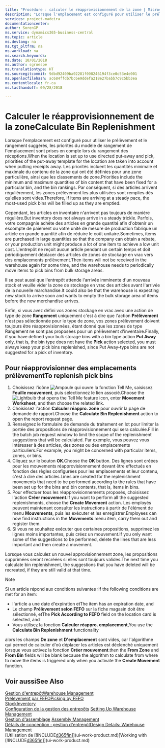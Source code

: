 ```yaml
---
title: "Procédure : calculer le réapprovisionnement de la zone | Microsoft Docs"
description: "Lorsque l'emplacement est configuré pour utiliser le prélèvement et le rangement suggérés, les priorités du modèle de rangement de l'emplacement sont prises en compte lors du rangement des réceptions."
services: project-madeira
documentationcenter: 
author: SorenGP
ms.service: dynamics365-business-central
ms.topic: article
ms.devlang: na
ms.tgt_pltfrm: na
ms.workload: na
ms.search.keywords: 
ms.date: 10/01/2018
ms.author: sgroespe
ms.translationtype: HT
ms.sourcegitcommit: 9dbd92409ba02281f008246194f3ce0c53e4e001
ms.openlocfilehash: ac684ffdb7bc6e9ddefa218e27babb7c9c5bb3ea
ms.contentlocale: fr-ca
ms.lasthandoff: 09/28/2018

---
```

# <a name="calculate-bin-replenishment"></a><span data-ttu-id="f0f1e-103">Calculer le réapprovisionnement de la zone</span><span class="sxs-lookup"><span data-stu-id="f0f1e-103">Calculate Bin Replenishment</span></span>
<span data-ttu-id="f0f1e-104">Lorsque l'emplacement est configuré pour utiliser le prélèvement et le rangement suggérés, les priorités du modèle de rangement de l'emplacement sont prises en compte lors du rangement des réceptions.</span><span class="sxs-lookup"><span data-stu-id="f0f1e-104">When the location is set up to use directed put-away and pick, priorities of the put-away template for the location are taken into account when putting receipts away.</span></span> <span data-ttu-id="f0f1e-105">Les priorités incluent les quantités minimale et maximale du contenu de la zone qui ont été définies pour une zone particulière, ainsi que les classements de zone.</span><span class="sxs-lookup"><span data-stu-id="f0f1e-105">Priorities include the minimum and maximum quantities of bin content that have been fixed for a particular bin, and the bin rankings.</span></span> <span data-ttu-id="f0f1e-106">Par conséquent, si des articles arrivent régulièrement, les zones prélèvement les plus utilisées sont remplies dès qu'elles sont vides.</span><span class="sxs-lookup"><span data-stu-id="f0f1e-106">Therefore, if items are arriving at a steady pace, the most-used pick bins will be filled up as they are emptied.</span></span>  

<span data-ttu-id="f0f1e-107">Cependant, les articles en inventaire n'arrivent pas toujours de manière régulière.</span><span class="sxs-lookup"><span data-stu-id="f0f1e-107">But inventory does not always arrive in a steady trickle.</span></span> <span data-ttu-id="f0f1e-108">Parfois, votre compagnie achète des articles en grande quantité afin d'obtenir un escompte de paiement ou votre unité de mesure de production fabrique un article en grande quantité afin de réduire le coût unitaire.</span><span class="sxs-lookup"><span data-stu-id="f0f1e-108">Sometimes, items are purchased in large quantities so that the company can obtain a rebate, or your production unit might produce a lot of one item to achieve a low unit cost.</span></span> <span data-ttu-id="f0f1e-109">L'entrepôt ne reçoit aucun article pendant un certain temps et doit périodiquement déplacer des articles de zones de stockage en vrac vers des emplacements prélèvement.</span><span class="sxs-lookup"><span data-stu-id="f0f1e-109">Then items will not be received in the warehouse again for some time, and the warehouse needs to periodically move items to pick bins from bulk storage areas.</span></span>  

<span data-ttu-id="f0f1e-110">Il se peut aussi que l'entrepôt attende l'arrivée imminente d'un nouveau stock et veuille vider la zone de stockage en vrac des articles avant l'arrivée de la nouvelle marchandise.</span><span class="sxs-lookup"><span data-stu-id="f0f1e-110">It could also be that the warehouse is expecting new stock to arrive soon and wants to empty the bulk storage area of items before the new merchandise arrives.</span></span>  

<span data-ttu-id="f0f1e-111">Enfin, si vous avez défini vos zones stockage en vrac avec une action de type de zone **Rangement** uniquement c'est à dire que l'action **Prélèvement** n'est pas sélectionnée pour le type de zone, vos zones prélèvement doivent toujours être réapprovisionnées, étant donné que les zones de type Rangement ne sont pas proposées pour un prélèvement d'inventaire.</span><span class="sxs-lookup"><span data-stu-id="f0f1e-111">Finally, if you have defined your bulk storage bins with a bin type action **Put Away** only, that is, the bin type does not have the **Pick** action selected, you must always keep your pick bins replenished, since Put Away-type bins are not suggested for a pick of inventory.</span></span>  

## <a name="to-replenish-pick-bins"></a><span data-ttu-id="f0f1e-112">Pour réapprovisionner des emplacements prélèvement</span><span class="sxs-lookup"><span data-stu-id="f0f1e-112">To replenish pick bins</span></span>  
1.  <span data-ttu-id="f0f1e-113">Choisissez l'icône ![Ampoule qui ouvre la fonction Tell Me](media/ui-search/search_small.png "Dites-moi ce que vous voulez faire"), saisissez **Feuille mouvement**, puis sélectionnez le lien associé.</span><span class="sxs-lookup"><span data-stu-id="f0f1e-113">Choose the ![Lightbulb that opens the Tell Me feature](media/ui-search/search_small.png "Tell me what you want to do") icon, enter **Movement Worksheet**, and then choose the related link.</span></span>  
2.  <span data-ttu-id="f0f1e-114">Choisissez l'action **Calculer réappro. zone** pour ouvrir la page de demande de rapport.</span><span class="sxs-lookup"><span data-stu-id="f0f1e-114">Choose the **Calculate Bin Replenishment** action to open the report request page.</span></span>  
3.  <span data-ttu-id="f0f1e-115">Renseignez le formulaire de demande du traitement en lot pour limiter la portée des propositions de réapprovisionnement qui sera calculée.</span><span class="sxs-lookup"><span data-stu-id="f0f1e-115">Fill in the batch job request window to limit the scope of the replenishment suggestions that will be calculated.</span></span> <span data-ttu-id="f0f1e-116">Par exemple, vous pouvez vous intéresser à des articles, des zones ou des emplacements particuliers.</span><span class="sxs-lookup"><span data-stu-id="f0f1e-116">For example, you might be concerned with particular items, zones, or bins.</span></span>  
4.  <span data-ttu-id="f0f1e-117">Cliquez sur le bouton **OK**.</span><span class="sxs-lookup"><span data-stu-id="f0f1e-117">Choose the **OK** button.</span></span> <span data-ttu-id="f0f1e-118">Des lignes sont créées pour les mouvements réapprovisionnement devant être effectués en fonction des règles configurées pour les emplacements et leur contenu, c'est à dire des articles.</span><span class="sxs-lookup"><span data-stu-id="f0f1e-118">Lines are created for the replenishment movements that need to be performed according to the rules that have been set up for the bins and bin contents, that is, items in bins.</span></span>  
5.  <span data-ttu-id="f0f1e-119">Pour effectuer tous les réapprovisionnements proposés, choisissez l'action **Créer mouvement**.</span><span class="sxs-lookup"><span data-stu-id="f0f1e-119">If you want to perform all the suggested replenishments, choose the **Create Movement** action.</span></span> <span data-ttu-id="f0f1e-120">Les employés peuvent maintenant consulter les instructions à partir de l'élément de menu **Mouvements**, puis les exécuter et les enregistrer.</span><span class="sxs-lookup"><span data-stu-id="f0f1e-120">Employees can now find instructions in the **Movements** menu item, carry them out and register them.</span></span>  
6.  <span data-ttu-id="f0f1e-121">Si vous ne souhaitez exécuter que certaines propositions, supprimez les lignes moins importantes, puis créez un mouvement.</span><span class="sxs-lookup"><span data-stu-id="f0f1e-121">If you only want some of the suggestions to be performed, delete the lines that are less important and then create a movement.</span></span>  

<span data-ttu-id="f0f1e-122">Lorsque vous calculez un nouvel approvisionnement zone, les propositions supprimées seront recréées si elles sont toujours valides.</span><span class="sxs-lookup"><span data-stu-id="f0f1e-122">The next time you calculate bin replenishment, the suggestions that you have deleted will be recreated, if they are still valid at that time.</span></span>  

> [!NOTE]  
>  <span data-ttu-id="f0f1e-123">Si un article répond aux conditions suivantes :</span><span class="sxs-lookup"><span data-stu-id="f0f1e-123">If the following conditions are met for an item:</span></span>  
>   
>  -   <span data-ttu-id="f0f1e-124">l'article a une date d'expiration et</span><span class="sxs-lookup"><span data-stu-id="f0f1e-124">The item has an expiration date, and</span></span>  
> -   <span data-ttu-id="f0f1e-125">Le champ **Prélèvement selon FEFO** sur la fiche magasin doit être sélectionné, et</span><span class="sxs-lookup"><span data-stu-id="f0f1e-125">The **Pick According to FEFO** field on the location card is selected, and</span></span>  
> -   <span data-ttu-id="f0f1e-126">Vous utilisez la fonction **Calculer réappro. emplacement**,</span><span class="sxs-lookup"><span data-stu-id="f0f1e-126">You use the **Calculate Bin Replenishment** functionality</span></span>  
>   
>  <span data-ttu-id="f0f1e-127">alors les champs **De zone** et **D'emplacement** sont vides, car l'algorithme qui permet de calculer d'où déplacer les articles est déclenché uniquement lorsque vous activez la fonction **Créer mouvement**.</span><span class="sxs-lookup"><span data-stu-id="f0f1e-127">then the **From Zone** and **From Bin** fields will be blank because the algorithm to calculate from where to move the items is triggered only when you activate the **Create Movement** function.</span></span>  

## <a name="see-also"></a><span data-ttu-id="f0f1e-128">Voir aussi</span><span class="sxs-lookup"><span data-stu-id="f0f1e-128">See Also</span></span>  
[<span data-ttu-id="f0f1e-129">Gestion d'entrepôt</span><span class="sxs-lookup"><span data-stu-id="f0f1e-129">Warehouse Management</span></span>](warehouse-manage-warehouse.md)  
[<span data-ttu-id="f0f1e-130">Prélèvement par FEFO</span><span class="sxs-lookup"><span data-stu-id="f0f1e-130">Picking by FEFO</span></span>](warehouse-picking-by-fefo.md)  
[<span data-ttu-id="f0f1e-131">Stock</span><span class="sxs-lookup"><span data-stu-id="f0f1e-131">Inventory</span></span>](inventory-manage-inventory.md)  
<span data-ttu-id="f0f1e-132">[Configuration de la gestion des entrepôts](warehouse-setup-warehouse.md)   </span><span class="sxs-lookup"><span data-stu-id="f0f1e-132">[Setting Up Warehouse Management](warehouse-setup-warehouse.md)   </span></span>  
<span data-ttu-id="f0f1e-133">[Gestion d'assemblage](assembly-assemble-items.md)  </span><span class="sxs-lookup"><span data-stu-id="f0f1e-133">[Assembly Management](assembly-assemble-items.md)  </span></span>  
[<span data-ttu-id="f0f1e-134">Détails de conception : gestion d'entrepôt</span><span class="sxs-lookup"><span data-stu-id="f0f1e-134">Design Details: Warehouse Management</span></span>](design-details-warehouse-management.md)  
<span data-ttu-id="f0f1e-135">[Utilisation de [!INCLUDE[d365fin](includes/d365fin_md.md)]](ui-work-product.md)</span><span class="sxs-lookup"><span data-stu-id="f0f1e-135">[Working with [!INCLUDE[d365fin](includes/d365fin_md.md)]](ui-work-product.md)</span></span>

